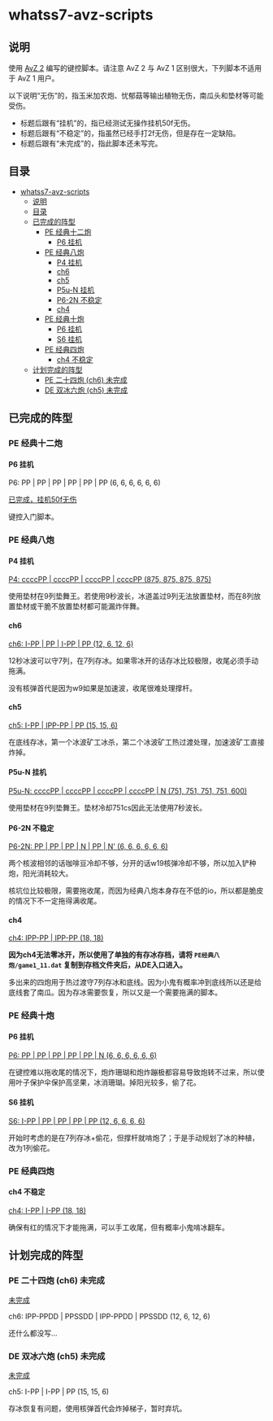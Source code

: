 # whatss7-avz-scripts

## 说明

使用 [AvZ 2](https://github.com/vector-wlc/AsmVsZombies) 编写的键控脚本。请注意 AvZ 2 与 AvZ 1 区别很大，下列脚本不适用于 AvZ 1 用户。

以下说明“无伤”的，指玉米加农炮、忧郁菇等输出植物无伤，南瓜头和垫材等可能受伤。

- 标题后跟有“挂机”的，指已经测试无操作挂机50f无伤。
- 标题后跟有“不稳定”的，指虽然已经手打2f无伤，但是存在一定缺陷。
- 标题后跟有“未完成”的，指此脚本还未写完。

## 目录

- [whatss7-avz-scripts](#whatss7-avz-scripts)
  - [说明](#说明)
  - [目录](#目录)
  - [已完成的阵型](#已完成的阵型)
    - [PE 经典十二炮](#pe-经典十二炮)
      - [P6 挂机](#p6-挂机)
    - [PE 经典八炮](#pe-经典八炮)
      - [P4 挂机](#p4-挂机)
      - [ch6](#ch6)
      - [ch5](#ch5)
      - [P5u-N 挂机](#p5u-n-挂机)
      - [P6-2N 不稳定](#p6-2n-不稳定)
      - [ch4](#ch4)
    - [PE 经典十炮](#pe-经典十炮)
      - [P6 挂机](#p6-挂机-1)
      - [S6 挂机](#s6-挂机)
    - [PE 经典四炮](#pe-经典四炮)
      - [ch4 不稳定](#ch4-不稳定)
  - [计划完成的阵型](#计划完成的阵型)
    - [PE 二十四炮 (ch6) 未完成](#pe-二十四炮-ch6-未完成)
    - [DE 双冰六炮 (ch5) 未完成](#de-双冰六炮-ch5-未完成)


## 已完成的阵型

### PE 经典十二炮

#### P6 挂机

P6: PP | PP | PP | PP | PP | PP  (6, 6, 6, 6, 6, 6)

[已完成，挂机50f无伤](jd12p.cpp)

键控入门脚本。

### PE 经典八炮

#### P4 挂机

[P4: ccccPP | ccccPP | ccccPP | ccccPP  (875, 875, 875, 875)](PE经典八炮/jd8p-P4.cpp)

使用垫材在9列垫舞王。若使用9秒波长，冰道盖过9列无法放置垫材，而在8列放置垫材或干脆不放置垫材都可能漏炸伴舞。

#### ch6

[ch6: I-PP | PP | I-PP | PP  (12, 6, 12, 6)](PE经典八炮/jd8p-ch6.cpp)

12秒冰波可以守7列，在7列存冰。如果零冰开的话存冰比较极限，收尾必须手动拖满。

没有核弹首代是因为w9如果是加速波，收尾很难处理撑杆。

#### ch5

[ch5: I-PP | IPP-PP | PP  (15, 15, 6)](PE经典八炮/jd8p-ch5.cpp)

在底线存冰，第一个冰波矿工冰杀，第二个冰波矿工热过渡处理，加速波矿工直接炸掉。

#### P5u-N 挂机

[P5u-N: ccccPP | ccccPP | ccccPP | ccccPP | N  (751, 751, 751, 751, 600)](PE经典八炮/jd8p-P5uN.cpp)

使用垫材在9列垫舞王。垫材冷却751cs因此无法使用7秒波长。

#### P6-2N 不稳定

[P6-2N: PP | PP | PP | N | PP | N' (6, 6, 6, 6, 6, 6)](PE经典八炮/jd8p-P62N.cpp)

两个核波相邻的话咖啡豆冷却不够，分开的话w19核弹冷却不够，所以加入铲种炮，阳光消耗较大。

核坑位比较极限，需要拖收尾，而因为经典八炮本身存在不低的io，所以都是脆皮的情况下不一定拖得满收尾。

#### ch4

[ch4: IPP-PP | IPP-PP (18, 18)](PE经典八炮/jd8p-ch4.cpp)

**因为ch4无法零冰开，所以使用了单独的有存冰存档，请将 `PE经典八炮/game1_11.dat` 复制到存档文件夹后，从DE入口进入。**

多出来的四炮用于热过渡守7列存冰和底线。因为小鬼有概率冲到底线所以还是给底线套了南瓜。因为存冰需要恢复，所以又是一个需要拖满的脚本。

### PE 经典十炮

#### P6 挂机

[P6: PP | PP | PP | PP | PP | N  (6, 6, 6, 6, 6, 6)](PE经典十炮/jd10p-P6N.cpp)

在键控难以拖收尾的情况下，炮炸珊瑚和炮炸蹦极都容易导致炮转不过来，所以使用叶子保护伞保护高坚果，冰消珊瑚。掉阳光较多，偷了花。

#### S6 挂机

[S6: I-PP | PP | PP | PP | PP  (12, 6, 6, 6, 6)](PE经典十炮/jd10p-S6.cpp)

开始时考虑的是在7列存冰+偷花，但撑杆就啃炮了；于是手动规划了冰的种植，改为1列偷花。

### PE 经典四炮

#### ch4 不稳定

[ch4: I-PP | I-PP (18, 18)](jd4p.cpp)

确保有红的情况下才能拖满，可以手工收尾，但有概率小鬼啃冰翻车。

## 计划完成的阵型

### PE 二十四炮 (ch6) 未完成

[未完成](24p-ch6.cpp)

ch6: IPP-PPDD | PPSSDD | IPP-PPDD | PPSSDD (12, 6, 12, 6)

还什么都没写...

### DE 双冰六炮 (ch5) 未完成

[未完成](de-2i6p-ch5.cpp)

ch5: I-PP | I-PP | PP (15, 15, 6)

存冰恢复有问题，使用核弹首代会炸掉梯子，暂时弃坑。

